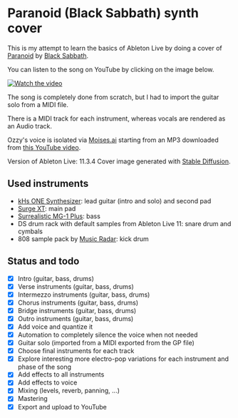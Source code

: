 # Paranoid (Black Sabbath) synth cover

This is my attempt to learn the basics of Ableton Live by doing a cover of [Paranoid]([url](https://en.wikipedia.org/wiki/Paranoid_(Black_Sabbath_song))https://en.wikipedia.org/wiki/Paranoid_(Black_Sabbath_song)) by [Black Sabbath]([url](https://en.wikipedia.org/wiki/Black_Sabbath)https://en.wikipedia.org/wiki/Black_Sabbath).

You can listen to the song on YouTube by clicking on the image below.

[![Watch the video](https://img.youtube.com/vi/CnxWZRFVYGk/hqdefault.jpg)](https://youtu.be/CnxWZRFVYGk)

The song is completely done from scratch, but I had to import the guitar solo from a MIDI file. 

There is a MIDI track for each instrument, whereas vocals are rendered as an Audio track.

Ozzy's voice is isolated via [Moises.ai](https://moises.ai/nl/) starting from an MP3 downloaded from [this YouTube video](https://www.youtube.com/watch?v=0qanF-91aJo).

Version of Ableton Live: 11.3.4
Cover image generated with [Stable Diffusion](https://ommer-lab.com/research/latent-diffusion-models).

## Used instruments

- [kHs ONE Synthesizer](https://bedroomproducersblog.com/2023/01/17/khs-one-discontinued/): lead guitar (intro and solo) and second pad
- [Surge XT](https://surge-synthesizer.github.io/): main pad
- [Surrealistic MG-1 Plus](https://cherryaudio.com/products/surrealistic-mg-1-plus): bass
- DS drum rack with default samples from Ableton Live 11: snare drum and cymbals
- 808 sample pack by [Music Radar](www.musicradar.com): kick drum

## Status and todo
- [X] Intro (guitar, bass, drums)
- [X] Verse instruments (guitar, bass, drums)
- [X] Intermezzo instruments (guitar, bass, drums)
- [X] Chorus instruments (guitar, bass, drums)
- [X] Bridge instruments (guitar, bass, drums)
- [X] Outro instruments (guitar, bass, drums)
- [X] Add voice and quantize it
- [X] Automation to completely silence the voice when not needed
- [X] Guitar solo (imported from a MIDI exported from the GP file)
- [X] Choose final instruments for each track
- [X] Explore interesting more electro-pop variations for each instrument and phase of the song
- [X] Add effects to all instruments
- [X] Add effects to voice
- [X] Mixing (levels, reverb, panning, ...)
- [X] Mastering
- [X] Export and upload to YouTube
